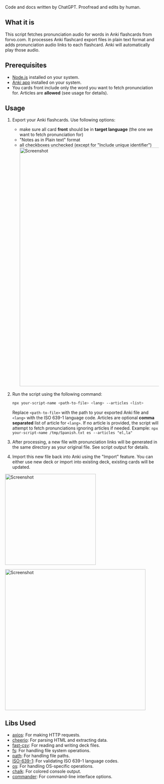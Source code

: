 Code and docs written by ChatGPT. Proofread and edits by human.

## What it is

This script fetches pronunciation audio for words in Anki flashcards from forvo.com. It processes Anki flashcard export files in plain text format and adds pronunciation audio links to each flashcard. Anki will automatically play those audio.

## Prerequisites

- [Node.js](https://nodejs.org/en) installed on your system.
- [Anki app](https://apps.ankiweb.net/) installed on your system.
- You cards front include only the word you want to fetch pronunciation for. Articles are **allowed** (see usage for details).

## Usage

1. Export your Anki flashcards. Use following options:

   - make sure all card **front** should be in **target language** (the one we want to fetch pronunciation for)
   - "Notes as in Plain text" format
   - all checkboxes unchecked (except for "Include unique identifier")<img width="779" alt="Screenshot" src="https://github.com/H1D/anki-forvo-enrich/assets/697625/aa931d68-5f6d-44a3-bafa-5356dbcf9da4">

1. Run the script using the following command:

   ```bash
   npx your-script-name <path-to-file> <lang> --articles <list>
   ```

   Replace `<path-to-file>` with the path to your exported Anki file and `<lang>` with the ISO 639-1 language code. Articles are optional **comma separated** list of article for `<lang>`. If no article is provided, the script will attempt to fetch pronunciations ignoring articles if needed.
   Example: `npx your-script-name /tmp/Spanish.txt es --articles "el,la"`

1. After processing, a new file with pronunciation links will be generated in the same directory as your original file. See script output for details.
1. Import this new file back into Anki using the "Import" feature. You can either use new deck or import into existing deck, existing cards will be updated.

<img width="297" alt="Screenshot" src="https://github.com/H1D/anki-forvo-enrich/assets/697625/f7e2c157-c5a0-4198-8109-71ef7612c4cc"><br/>

<img width="460" alt="Screenshot" src="https://github.com/H1D/anki-forvo-enrich/assets/697625/6a871448-6708-477f-9f83-43b448170d3a">

## Libs Used

- [axios](https://www.npmjs.com/package/axios): For making HTTP requests.
- [cheerio](https://www.npmjs.com/package/cheerio): For parsing HTML and extracting data.
- [fast-csv](https://www.npmjs.com/package/fast-csv): For reading and writing deck files.
- [fs](https://nodejs.org/api/fs.html): For handling file system operations.
- [path](https://nodejs.org/api/path.html): For handling file paths.
- [ISO-639-1](https://www.npmjs.com/package/iso-639-1): For validating ISO 639-1 language codes.
- [os](https://nodejs.org/api/os.html): For handling OS-specific operations.
- [chalk](https://www.npmjs.com/package/chalk): For colored console output.
- [commander](https://www.npmjs.com/package/commander): For command-line interface options.
